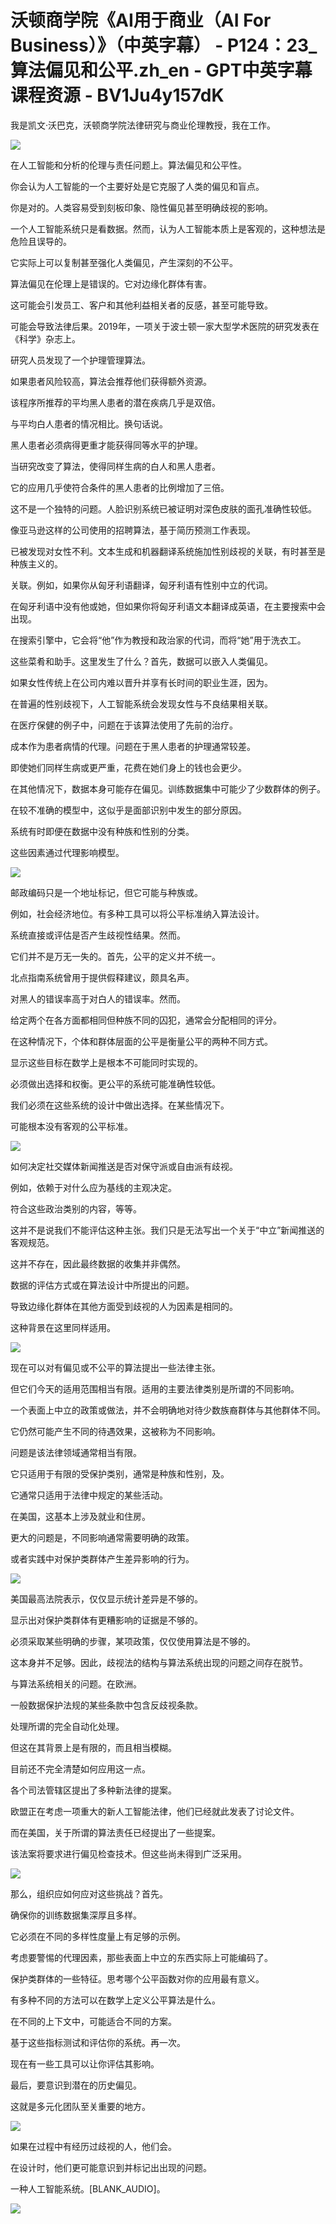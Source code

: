 # 沃顿商学院《AI用于商业（AI For Business）》（中英字幕） - P124：23_算法偏见和公平.zh_en - GPT中英字幕课程资源 - BV1Ju4y157dK

我是凯文·沃巴克，沃顿商学院法律研究与商业伦理教授，我在工作。

![](img/dd8b13040f91efdc4ae10a034a302ebe_1.png)

在人工智能和分析的伦理与责任问题上。算法偏见和公平性。

你会认为人工智能的一个主要好处是它克服了人类的偏见和盲点。

你是对的。人类容易受到刻板印象、隐性偏见甚至明确歧视的影响。

一个人工智能系统只是看数据。然而，认为人工智能本质上是客观的，这种想法是危险且误导的。

它实际上可以复制甚至强化人类偏见，产生深刻的不公平。

算法偏见在伦理上是错误的。它对边缘化群体有害。

这可能会引发员工、客户和其他利益相关者的反感，甚至可能导致。

可能会导致法律后果。2019年，一项关于波士顿一家大型学术医院的研究发表在《科学》杂志上。

研究人员发现了一个护理管理算法。

如果患者风险较高，算法会推荐他们获得额外资源。

该程序所推荐的平均黑人患者的潜在疾病几乎是双倍。

与平均白人患者的情况相比。换句话说。

黑人患者必须病得更重才能获得同等水平的护理。

当研究改变了算法，使得同样生病的白人和黑人患者。

它的应用几乎使符合条件的黑人患者的比例增加了三倍。

这不是一个独特的问题。人脸识别系统已被证明对深色皮肤的面孔准确性较低。

像亚马逊这样的公司使用的招聘算法，基于简历预测工作表现。

已被发现对女性不利。文本生成和机器翻译系统施加性别歧视的关联，有时甚至是种族主义的。

关联。例如，如果你从匈牙利语翻译，匈牙利语有性别中立的代词。

在匈牙利语中没有他或她，但如果你将匈牙利语文本翻译成英语，在主要搜索中会出现。

在搜索引擎中，它会将“他”作为教授和政治家的代词，而将“她”用于洗衣工。

这些菜肴和助手。这里发生了什么？首先，数据可以嵌入人类偏见。

如果女性传统上在公司内难以晋升并享有长时间的职业生涯，因为。

在普遍的性别歧视下，人工智能系统会发现女性与不良结果相关联。

在医疗保健的例子中，问题在于该算法使用了先前的治疗。

成本作为患者病情的代理。问题在于黑人患者的护理通常较差。

即使她们同样生病或更严重，花费在她们身上的钱也会更少。

在其他情况下，数据本身可能存在偏见。训练数据集中可能少了少数群体的例子。

在较不准确的模型中，这似乎是面部识别中发生的部分原因。

系统有时即便在数据中没有种族和性别的分类。

这些因素通过代理影响模型。

![](img/dd8b13040f91efdc4ae10a034a302ebe_3.png)

邮政编码只是一个地址标记，但它可能与种族或。

例如，社会经济地位。有多种工具可以将公平标准纳入算法设计。

系统直接或评估是否产生歧视性结果。然而。

它们并不是万无一失的。首先，公平的定义并不统一。

北点指南系统曾用于提供假释建议，颇具名声。

对黑人的错误率高于对白人的错误率。然而。

给定两个在各方面都相同但种族不同的囚犯，通常会分配相同的评分。

在这种情况下，个体和群体层面的公平是衡量公平的两种不同方式。

显示这些目标在数学上是根本不可能同时实现的。

必须做出选择和权衡。更公平的系统可能准确性较低。

我们必须在这些系统的设计中做出选择。在某些情况下。

可能根本没有客观的公平标准。

![](img/dd8b13040f91efdc4ae10a034a302ebe_5.png)

如何决定社交媒体新闻推送是否对保守派或自由派有歧视。

例如，依赖于对什么应为基线的主观决定。

符合这些政治类别的内容，等等。

这并不是说我们不能评估这种主张。我们只是无法写出一个关于“中立”新闻推送的客观规范。

这并不存在，因此最终数据的收集并非偶然。

数据的评估方式或在算法设计中所提出的问题。

导致边缘化群体在其他方面受到歧视的人为因素是相同的。

这种背景在这里同样适用。

![](img/dd8b13040f91efdc4ae10a034a302ebe_7.png)

现在可以对有偏见或不公平的算法提出一些法律主张。

但它们今天的适用范围相当有限。适用的主要法律类别是所谓的不同影响。

一个表面上中立的政策或做法，并不会明确地对待少数族裔群体与其他群体不同。

它仍然可能产生不同的待遇效果，这被称为不同影响。

问题是该法律领域通常相当有限。

它只适用于有限的受保护类别，通常是种族和性别，及。

它通常只适用于法律中规定的某些活动。

在美国，这基本上涉及就业和住房。

更大的问题是，不同影响通常需要明确的政策。

或者实践中对保护类群体产生差异影响的行为。

![](img/dd8b13040f91efdc4ae10a034a302ebe_9.png)

美国最高法院表示，仅仅显示统计差异是不够的。

显示出对保护类群体有更糟影响的证据是不够的。

必须采取某些明确的步骤，某项政策，仅仅使用算法是不够的。

这本身并不足够。因此，歧视法的结构与算法系统出现的问题之间存在脱节。

与算法系统相关的问题。在欧洲。

一般数据保护法规的某些条款中包含反歧视条款。

处理所谓的完全自动化处理。

但这在其背景上是有限的，而且相当模糊。

目前还不完全清楚如何应用这一点。

各个司法管辖区提出了多种新法律的提案。

欧盟正在考虑一项重大的新人工智能法律，他们已经就此发表了讨论文件。

而在美国，关于所谓的算法责任已经提出了一些提案。

该法案将要求进行偏见检查技术。但这些尚未得到广泛采用。

![](img/dd8b13040f91efdc4ae10a034a302ebe_11.png)

那么，组织应如何应对这些挑战？首先。

确保你的训练数据集深厚且多样。

它必须在不同的多样性度量上有足够的示例。

考虑要警惕的代理因素，那些表面上中立的东西实际上可能编码了。

保护类群体的一些特征。思考哪个公平函数对你的应用最有意义。

有多种不同的方法可以在数学上定义公平算法是什么。

在不同的上下文中，可能适合不同的方案。

基于这些指标测试和评估你的系统。再一次。

现在有一些工具可以让你评估其影响。

最后，要意识到潜在的历史偏见。

这就是多元化团队至关重要的地方。

![](img/dd8b13040f91efdc4ae10a034a302ebe_13.png)

如果在过程中有经历过歧视的人，他们会。

在设计时，他们更可能意识到并标记出出现的问题。

一种人工智能系统。[BLANK_AUDIO]。

![](img/dd8b13040f91efdc4ae10a034a302ebe_15.png)
